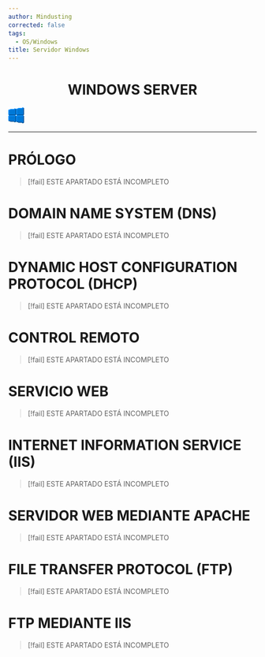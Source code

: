 ```yaml
---
author: Mindusting
corrected: false
tags:
  - OS/Windows
title: Servidor Windows
---
```


<h1 style="text-align:center;">WINDOWS SERVER</h1>

![#logo](../../img/windows_logo.png)

---

# PRÓLOGO

>[!fail] ESTE APARTADO ESTÁ INCOMPLETO

# DOMAIN NAME SYSTEM (DNS)

>[!fail] ESTE APARTADO ESTÁ INCOMPLETO

# DYNAMIC HOST CONFIGURATION PROTOCOL (DHCP)

>[!fail] ESTE APARTADO ESTÁ INCOMPLETO

# CONTROL REMOTO

>[!fail] ESTE APARTADO ESTÁ INCOMPLETO

# SERVICIO WEB

>[!fail] ESTE APARTADO ESTÁ INCOMPLETO

# INTERNET INFORMATION SERVICE (IIS)

>[!fail] ESTE APARTADO ESTÁ INCOMPLETO

# SERVIDOR WEB MEDIANTE APACHE

>[!fail] ESTE APARTADO ESTÁ INCOMPLETO

# FILE TRANSFER PROTOCOL (FTP)

>[!fail] ESTE APARTADO ESTÁ INCOMPLETO

# FTP MEDIANTE IIS

>[!fail] ESTE APARTADO ESTÁ INCOMPLETO
